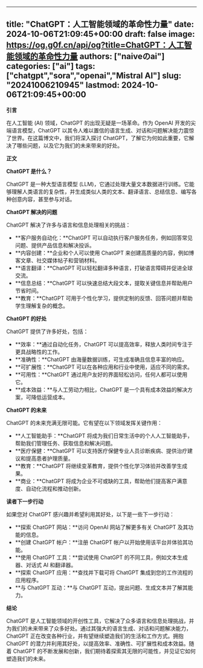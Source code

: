 
---
title: "ChatGPT：人工智能领域的革命性力量"
date: 2024-10-06T21:09:45+00:00
draft: false
image: https://og.g0f.cn/api/og?title=ChatGPT：人工智能领域的革命性力量
authors: ["naiveのai"]
categories: ["ai"]
tags: ["chatgpt","sora","openai","Mistral AI"]
slug: "20241006210945"
lastmod: 2024-10-06T21:09:45+00:00
---
**引言**

在人工智能 (AI) 领域，ChatGPT 的出现无疑是一场革命。作为 OpenAI 开发的尖端语言模型，ChatGPT 以其令人难以置信的语言生成、对话和问题解决能力震惊了世界。在这篇博文中，我们将深入探讨 ChatGPT，了解它为何如此重要，它解决了哪些问题，以及它为我们的未来带来的好处。

**正文**

**ChatGPT 是什么？**

ChatGPT 是一种大型语言模型 (LLM)，它通过处理大量文本数据进行训练。它能够理解人类语言的复杂性，并生成类似人类的文本、翻译语言、总结信息、编写各种创意内容，甚至参与对话。

**ChatGPT 解决的问题**

ChatGPT 解决了许多与语言和信息处理相关的挑战：

* **客户服务自动化：**ChatGPT 可以自动执行客户服务任务，例如回答常见问题、提供产品信息和解决投诉。
* **内容创建：**企业和个人可以使用 ChatGPT 来创建高质量的内容，例如博客文章、社交媒体帖子和营销材料。
* **语言翻译：**ChatGPT 可以轻松翻译多种语言，打破语言障碍并促进全球交流。
* **信息总结：**ChatGPT 可以快速总结大段文本，提取关键信息并帮助用户节省时间。
* **教育：**ChatGPT 可用于个性化学习，提供定制的反馈、回答问题并帮助学生理解复杂的概念。

**ChatGPT 的好处**

ChatGPT 提供了许多好处，包括：

* **效率：**通过自动化任务，ChatGPT 可以提高效率，释放人类时间专注于更具战略性的工作。
* **准确性：**ChatGPT 由海量数据训练，可生成准确且信息丰富的响应。
* **可扩展性：**ChatGPT 可以在各种应用和行业中使用，适应不同的需求。
* **可用性：**ChatGPT 通过用户友好的界面轻松访问，任何人都可以使用它。
* **成本效益：**与人工劳动力相比，ChatGPT 是一个具有成本效益的解决方案，可降低运营成本。

**ChatGPT 的未来**

ChatGPT 的未来充满无限可能。它有望在以下领域发挥关键作用：

* **人工智能助手：**ChatGPT 将成为我们日常生活中的个人人工智能助手，帮助我们管理任务、获取信息和解决问题。
* **医疗保健：**ChatGPT 可以支持医疗保健专业人员诊断疾病、提供治疗建议和提高患者护理质量。
* **教育：**ChatGPT 将继续变革教育，提供个性化学习体验并改善学生成果。
* **商业：**ChatGPT 将成为企业不可或缺的工具，帮助他们提高客户满意度、自动化流程和推动创新。

**读者下一步行动**

如果您对 ChatGPT 感兴趣并希望利用其好处，以下是一些下一步行动：

* **探索 ChatGPT 网站：**访问 OpenAI 网站了解更多有关 ChatGPT 及其功能的信息。
* **创建 ChatGPT 帐户：**注册 ChatGPT 帐户以开始使用该平台并体验其功能。
* **使用 ChatGPT 工具：**尝试使用 ChatGPT 的不同工具，例如文本生成器、对话式 AI 和翻译器。
* **探索 ChatGPT 应用：**查找并下载可将 ChatGPT 集成到您的工作流程的应用程序。
* **与 ChatGPT 互动：**与 ChatGPT 互动，提出问题、生成文本并了解其能力。

**结论**

ChatGPT 是人工智能领域的开创性工具，它解决了众多语言和信息处理挑战，并为我们的未来带来了众多好处。通过其强大的语言生成、对话和问题解决能力，ChatGPT 正在改变各种行业，并有望继续塑造我们的生活和工作方式。拥抱 ChatGPT 的潜力并利用其好处，以提高效率、准确性、可扩展性和成本效益。随着 ChatGPT 的不断发展和创新，我们期待着探索其无限的可能性，并见证它如何塑造我们的未来。